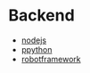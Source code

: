 
# Backend

* [nodejs](./nodejs.md)
* [ppython](./python.md)
* [robotframework](./robotframework.md)